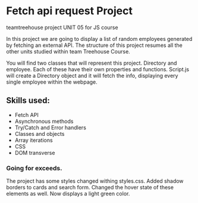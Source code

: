 # Fetch api request Project
teamtreehouse project UNIT 05 for JS course

In this project we are going to display a list of random employees generated by fetching an external API. The structure of this project resumes 
all the other units studied within team Treehouse Course.

You will find two classes that will represent this project. Directory and employee.
Each of these have their own properties and functions.
Script.js will create a Directory object and it will fetch the info, displaying every single employee within the webpage.

## Skills used:
- Fetch API
- Asynchronous methods
- Try/Catch and Error handlers
- Classes and objects
- Array iterations
- CSS
- DOM transverse

### Going for exceeds. 
The project has some styles changed withing styles.css. Added shadow borders to cards and search form.
Changed the hover state of these elements as well. Now displays a light green color.